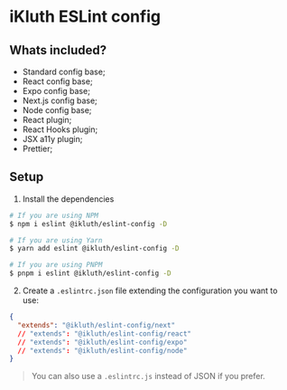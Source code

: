 # iKluth ESLint config

## Whats included?

- Standard config base;
- React config base;
- Expo config base;
- Next.js config base;
- Node config base;
- React plugin;
- React Hooks plugin;
- JSX a11y plugin;
- Prettier;

## Setup

1. Install the dependencies

```bash
# If you are using NPM
$ npm i eslint @ikluth/eslint-config -D

# If you are using Yarn
$ yarn add eslint @ikluth/eslint-config -D

# If you are using PNPM
$ pnpm i eslint @ikluth/eslint-config -D
```

2. Create a `.eslintrc.json` file extending the configuration you want to use:

```json
{
  "extends": "@ikluth/eslint-config/next"
  // "extends": "@ikluth/eslint-config/react"
  // "extends": "@ikluth/eslint-config/expo"
  // "extends": "@ikluth/eslint-config/node"
}
```

> You can also use a `.eslintrc.js` instead of JSON if you prefer.
